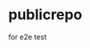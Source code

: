 # publicrepo
for e2e test































































































































































































































































































